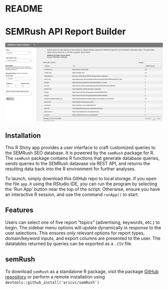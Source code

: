 README
================

# SEMRush API Report Builder

![](example.png)

## Installation

This R Shiny app provides a user interface to craft customized queries
to the SEMRush SEO database. It is powered by the `semRush` package for
R. The `semRush` package contains R functions that generate database
queries, sends queries to the SEMRush datavase via REST API, and returns
the resulting data back into the R environment for further analyses.

To launch, simply download this GitHub repo to local storage. If you
open the file `app.R` using the RStudio IDE, you can run the program by
selecting the ‘Run App’ button near the top of the script. Otherwise,
ensure you have an interactive R session, and use the command `runApp()`
to start.

## Features

Users can select one of five report “topics” (advertising, keywords,
etc.) to begin. The sidebar menu options will update dynamically in
response to the user selections. This ensures only relevant options for
report types, domain/keyword inputs, and export columns are presented to
the user. The datatables returned by queries can be exported as a `.CSV`
file.

## semRush

To download `semRush` as a standalone R package, visit the package
[GitHub repository](https://github.com/ericvc/semRush) or perform a
remote installation using `devtools::github_install('ericvc/semRush')`
